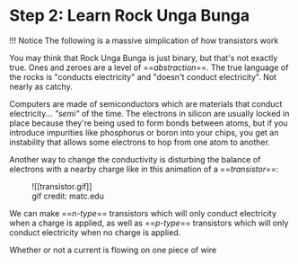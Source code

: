 # Step 2: Learn Rock Unga Bunga

!!! Notice
	The following is a massive simplication of how transistors work

You may think that Rock Unga Bunga is just binary, but that's not exactly true. Ones and zeroes are a level of ==_abstraction_==. The true language of the rocks is "conducts electricity" and "doesn't conduct electricity". Not nearly as catchy.

Computers are made of semiconductors which are materials that conduct electricity... *"semi"* of the time. The electrons in silicon are usually locked in place because they're being used to form bonds between atoms, but if you introduce impurities like phosphorus or boron into your chips, you get an instability that allows some electrons to hop from one atom to another.

Another way to change the conductivity is disturbing the balance of electrons with a nearby charge like in this animation of a ==*transistor*==:

<figure markdown>
![[transistor.gif]]
<figcaption>gif credit: matc.edu</figcaption>
</figure>

We can make ==*n-type*== transistors which will only conduct electricity when a charge is applied, as well as ==*p-type*== transistors which will only conduct electricity when no charge is applied.

Whether or not a current is flowing on one piece of wire




